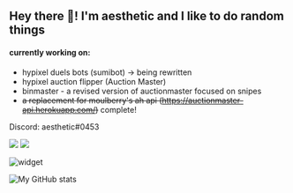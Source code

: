 ## Hey there 👋! I'm aesthetic and I like to do random things  
  
#### currently working on:

- hypixel duels bots (sumibot) -> being rewritten  
- hypixel auction flipper (Auction Master)  
- binmaster - a revised version of auctionmaster focused on snipes
- ~~a replacement for moulberry's ah api (https://auctionmaster-api.herokuapp.com/)~~ complete! 

Discord: aesthetic#0453  

![](https://komarev.com/ghpvc/?username=aesthetic0001)
![](https://img.shields.io/badge/bad%20programmer-yes-success?style=flat-square)

![widget](https://discord.c99.nl/widget/theme-2/575109908169752577.png) 

![My GitHub stats](https://github-readme-stats.vercel.app/api?username=aesthetic0001&count_private=true) 
